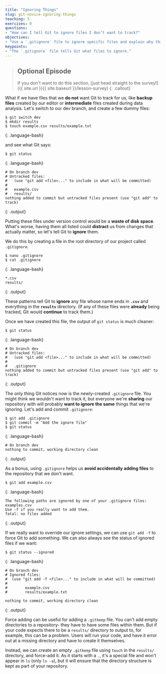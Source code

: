 ```yaml
---
title: "Ignoring Things"
slug: git-novice-ignoring-things
teaching: 5
exercises: 0
questions:
- "How can I tell Git to ignore files I don’t want to track?"
objectives:
- "Use a `.gitignore` file to ignore specific files and explain why this is useful."
keypoints:
- "The `.gitignore` file tells Git what files to ignore."
---
```


> ## Optional Episode
>
> If you don't want to do this section, [just head straight to the survey!]({{ site.url }}{{ site.baseurl }}/lesson-survey)
{: .callout}

What if we have files that we **do not** want Git to track for us,
like **backup files** created by our editor
or **intermediate** files created during data analysis.
Let's switch to our dev branch, and create a few dummy files:

~~~
$ git switch dev
$ mkdir results
$ touch example.csv results/example.txt
~~~
{: .language-bash}

and see what Git says:

~~~
$ git status
~~~
{: .language-bash}

~~~
# On branch dev
# Untracked files:
#   (use "git add <file>..." to include in what will be committed)
#
#	example.csv
#	results/
nothing added to commit but untracked files present (use "git add" to track)
~~~
{: .output}

Putting these files under version control would be a **waste of disk space**.
What's worse,
having them all listed could **distract** us from changes that actually matter,
so let's tell Git to **ignore** them.

We do this by creating a file in the root directory of our project called `.gitignore`.

~~~
$ nano .gitignore
$ cat .gitignore
~~~
{: .language-bash}

~~~
*.csv
results/
~~~
{: .output}

These patterns tell Git to **ignore** any file whose name ends in **`.csv`**
and everything in the **`results`** directory.
(If any of these files were **already** being tracked,
Git would **continue** to track them.)

Once we have created this file,
the output of `git status` is much cleaner:

~~~
$ git status
~~~
{: .language-bash}

~~~
# On branch dev
# Untracked files:
#   (use "git add <file>..." to include in what will be committed)
#
#	.gitignore
nothing added to commit but untracked files present (use "git add" to track)
~~~
{: .output}

The only thing Git notices now is the newly-created `.gitignore` file.
You might think we wouldn't want to track it,
but everyone we're **sharing** our repository with will probably **want to ignore
the same** things that we're ignoring.
Let's add and commit `.gitignore`:

~~~
$ git add .gitignore
$ git commit -m "Add the ignore file"
$ git status
~~~
{: .language-bash}

~~~
# On branch dev
nothing to commit, working directory clean
~~~
{: .output}

As a bonus,
using `.gitignore` helps us **avoid accidentally adding files** to the repository that we don't want.

~~~
$ git add example.csv
~~~
{: .language-bash}

~~~
The following paths are ignored by one of your .gitignore files:
examples.csv
Use -f if you really want to add them.
fatal: no files added
~~~
{: .output}

If we really want to override our ignore settings,
we can use `git add -f` to force Git to add something.
We can also always see the status of ignored files if we want:

~~~
$ git status --ignored
~~~
{: .language-bash}

~~~
# On branch dev
# Ignored files:
#  (use "git add -f <file>..." to include in what will be committed)
#
#        example.csv
#        results/example.txt

nothing to commit, working directory clean
~~~
{: .output}

Force adding can be useful for adding a `.gitkeep` file. You can't add empty directories to a repository- they have to have some files within them. But if your code expects there to be a `results/` directory to output to, for example, this can be a problem. Users will run your code, and have it error out at a missing directory and have to create it themselves.

Instead, we can create an empty `.gitkeep` file using `touch` in the `results/` directory, and force-add it. As it starts with a `.`, it's a special file and won't appear in `ls` (only `ls -a`), but it will ensure that the directory structure is kept as part of your repository.
